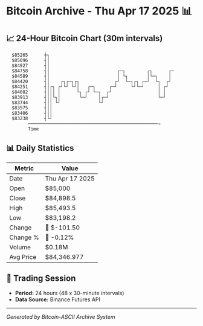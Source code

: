 # Bitcoin Archive - Thu Apr 17 2025 📊

## 📈 24-Hour Bitcoin Chart (30m intervals)

```
  $85265      ┼┐                                               
  $85096      ┤│                                               
  $84927      ┤│                                               
  $84758      ┤│                         ┌─┐        ┌┐      ┌─ 
  $84589      ┤│                         │ └┐       │└─┐    │  
  $84420      ┤│    ┌┐┌─┐┌┐             ┌┘  └─┐┌┐ ┌─┘  └┐  ┌┘  
  $84251      ┤│┌┐ ┌┘└┘ └┘│   ┌─┐     ┌─┘     └┘└─┘     │ ┌┘   
  $84082      ┤│││ │      └┐ ┌┘ └─┐  ┌┘                 │ │    
  $83913      ┤││└┐│       └─┘    │┌─┘                  └─┘    
  $83744      ┤││ └┘              └┘                           
  $83575      ┤││                                              
  $83406      ┤││                                              
  $83238      ┤└┘                                              
        ────────────────────────────────────────────────→
        Time
```

## 📊 Daily Statistics

| Metric | Value |
|--------|-------|
| Date | Thu Apr 17 2025 |
| Open | $85,000 |
| Close | $84,898.5 |
| High | $85,493.5 |
| Low | $83,198.2 |
| Change | 🔴 $-101.50 |
| Change % | 🔴 -0.12% |
| Volume | $0.18M |
| Avg Price | $84,346.977 |

## 📅 Trading Session

- **Period:** 24 hours (48 x 30-minute intervals)
- **Data Source:** Binance Futures API

---
*Generated by Bitcoin-ASCII Archive System*
